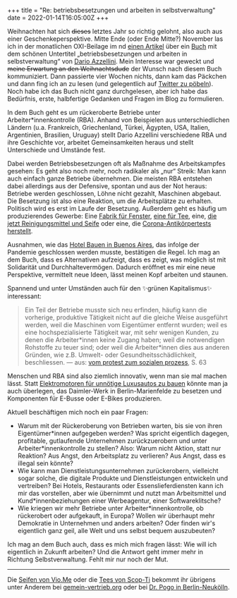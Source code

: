 +++
title = "Re: betriebsbesetzungen und arbeiten in selbstverwaltung"
date = 2022-01-14T16:05:00Z
+++


Weihnachten hat sich <del>dieses</del> letztes Jahr so richtig gelohnt, also auch aus einer Geschenkeperspektive. Mitte Ende (oder Ende Mitte?) November las ich in der monatlichen OXI-Beilage im nd [einen Artikel][oxi-dario-azzellini] über ein [Buch][azzellini-buch] mit dem schönen Untertitel „betriebsbesetzungen und arbeiten in selbstverwaltung“ von [Dario Azzellini][dario-azzellini]. Mein Interesse war geweckt und <del>meine Erwartung an den Weihnachtsdude</del> der Wunsch nach diesem Buch kommuniziert. Dann passierte vier Wochen nichts, dann kam das Päckchen und dann fing ich an zu lesen (und gelegentlich auf [Twitter zu pöbeln][twitter-zeitschlag]). Noch habe ich das Buch nicht ganz durchgelesen, aber ich habe das Bedürfnis, erste, halbfertige Gedanken und Fragen im Blog zu formulieren.

In dem Buch geht es um rückeroberte Betriebe unter Arbeiter\*innenkontrolle (RBA). Anhand von Beispielen aus unterschiedlichen Ländern (u.a. Frankreich, Griechenland, Türkei, Ägypten, USA, Italien, Argentinien, Brasilien, Uruguay) stellt Dario Azzellini verschiedene RBA und ihre Geschichte vor, arbeitet Gemeinsamkeiten heraus und stellt Unterschiede und Umstände fest.

Dabei werden Betriebsbesetzungen oft als Maßnahme des Arbeitskampfes gesehen: Es geht also noch mehr, noch radikaler als „nur“ Streik: Man kann auch einfach ganze Betriebe übernehmen. Die meisten RBA entstehen dabei allerdings aus der Defensive, spontan und aus der Not heraus: Betriebe werden geschlossen, Löhne nicht gezahlt, Maschinen abgebaut. Die Besetzung ist also eine Reaktion, um die Arbeitsplätze zu erhalten. Politisch wird es erst im Laufe der Besetzung. Außerdem geht es häufig um produzierendes Gewerbe: Eine [Fabrik für Fenster][new-era-windows], [eine für Tee][scop-ti], eine, [die jetzt Reinigungsmittel und Seife][vio-me] oder eine, die [Corona-Antikörpertests herstellt][farmacoop-nd]. 

Ausnahmen, wie das [Hotel Bauen in Buenos Aires][hotel-bauen-wiki], das infolge der Pandemie geschlossen werden musste, bestätigen die Regel. Ich mag an dem Buch, dass es Alternativen aufzeigt, dass es zeigt, was möglich ist mit Solidarität und Durchhaltevermögen. Dadurch eröffnet es mir eine neue Perspektive, vermittelt neue Ideen, lässt meinen Kopf arbeiten und staunen. 

Spannend und unter Umständen auch für den ✨grünen Kapitalismus✨ interessant:

> Ein Teil der Betriebe musste sich neu erfinden, häufig kann die vorherige, produktive Tätigkeit nicht auf die gleiche Weise ausgeführt werden, weil die Maschinen vom Eigentümer entfernt wurden; weil es eine hochspezialisierte Tätigkeit war, mit sehr wenigen Kunden, zu denen die Arbeiter\*innen keine Zugang haben; weil die notwendigen Rohstoffe zu teuer sind; oder weil die Arbeiter\*innen dies aus anderen Gründen, wie z.B. Umwelt- oder Gesundheitsschädlichkeit, beschliessen. — aus: [vom protest zum sozialen prozess][azzellini-buch], S. 63

Menschen und RBA sind also ziemlich innovativ, wenn man sie mal machen lässt. Statt [Elektromotoren für unnötige Luxusautos zu bauen][rbb-daimler-marienfelde] könnte man ja auch überlegen, das Daimler-Werk in Berlin-Marienfelde zu besetzen und Komponenten für E-Busse oder E-Bikes produzieren.

Aktuell beschäftigen mich noch ein paar Fragen:

- Warum mit der Rückeroberung von Betrieben warten, bis sie von ihren Eigentümer\*innen aufgegeben werden? Was spricht eigentlich dagegen, profitable, gutlaufende Unternehmen zurückzuerobern und unter Arbeiter\*innenkontrolle zu stellen? Also: Warum nicht Aktion, statt nur Reaktion? Aus Angst, den Arbeitsplatz zu verlieren? Aus Angst, dass es illegal sein könnte?
- Wie kann man Dienstleistungsunternehmen zurückerobern, vielleicht sogar solche, die digitale Produkte und Dienstleistungen entwickeln und vertreiben? Bei Hotels, Restaurants oder Essenslieferdiensten kann ich mir das vorstellen, aber wie übernimmt und nutzt man Arbeitsmittel und Kund\*innenbeziehungen einer Werbeagentur, einer Softwareklitsche?
- Wie kriegen wir mehr Betriebe unter Arbeiter\*innenkontrolle, ob rückerobert oder aufgekauft, in Europa? Wollen wir überhaupt mehr Demokratie in Unternehmen und anders arbeiten? Oder finden wir's eigentlich ganz geil, alle Welt und uns selbst bequem auszubeuten?

Ich mag an dem Buch auch, dass es mich mich fragen lässt: Wie will ich eigentlich in Zukunft arbeiten? Und die Antwort geht immer mehr in Richtung Selbstverwaltung. Fehlt mir nur noch der Mut. 

---

Die [Seifen von Vio.Me][gemeinvertrieb-vio-me] oder die [Tees von Scop-Ti][gemeinvertrieb-scop-ti] bekommt ihr übrigens unter Anderem bei [gemein-vertrieb.org][gemeinvertrieb] oder bei [Dr. Pogo in Berlin-Neukölln][dr-pogo].

[oxi-dario-azzellini]: https://oxiblog.de/betriebsbesetzungen-azzellini-besetzen-produzieren/
[twitter-zeitschlag]: https://twitter.com/zeitschlag/status/1478488746270023685
[azzellini-buch]: https://www.vsa-verlag.de/nc/detail/artikel/vom-protest-zum-sozialen-prozess/
[hotel-bauen-wiki]: https://en.wikipedia.org/wiki/Hotel_Bauen
[new-era-windows]: https://www.newerawindows.com/Content/newerawindows.com.html
[scop-ti]: https://www.1336.fr/
[vio-me]: https://viomecoop.com/
[dario-azzellini]: https://www.azzellini.net/
[farmacoop-nd]: https://www.nd-aktuell.de/artikel/1150854.selbstverwaltung-schnelltests-aus-der-kooperative.html
[rbb-daimler-marienfelde]: https://www.rbb24.de/wirtschaft/beitrag/2021/11/berlin-daimler-autobauer-werk-marienfelde-zukunft-elektro.html
[gemeinvertrieb-vio-me]: https://gemein-vertrieb.de/?filter_brand=vio-me
[gemeinvertrieb-scop-ti]: https://gemein-vertrieb.de/?filter_brand=scop-ti
[gemeinvertrieb]: https://gemein-vertrieb.de/
[dr-pogo]: http://veganladen-kollektiv.net/veganladen/
